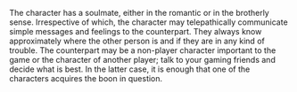 The character has a soulmate, either in the romantic or in the brotherly sense. Irrespective of which, the character may telepathically communicate simple messages and feelings to the counterpart. They always know approximately where the other person is and if they are in any kind of trouble. The counterpart may be a non-player character important to the game or the character of another player; talk to your gaming friends and decide what is best. In the latter case, it is enough that one of the characters acquires the boon in question.